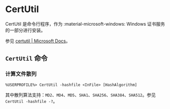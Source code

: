 # CertUtil

CertUtil 是命令行程序，作为 :material-microsoft-windows: Windows 证书服务的一部分进行安装。

参见 [certutil | Microsoft Docs](https://docs.microsoft.com/windows-server/administration/windows-commands/certutil)。

## `CertUtil` 命令

### 计算文件散列

``` doscon
%USERPROFILE%> CertUtil -hashfile <InFile> [HashAlgorithm]
```

其中散列算法支持：`MD2`、`MD4`、`MD5`、`SHA1`、`SHA256`、`SHA384`、`SHA512`。参见 `CertUtil -hashfile -?`。

